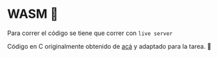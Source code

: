 # WASM 🚀

Para correr el código se tiene que correr con `live server`


Código en C originalmente obtenido de [acá](http://www.martinbroadhurst.com/traveling-salesman-problem-using-backtracking-in-c.html) y adaptado para la tarea. 🔧
